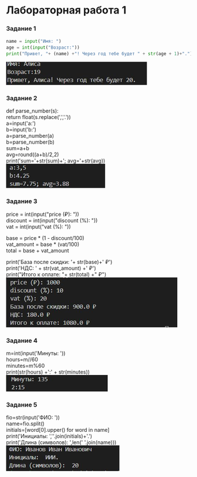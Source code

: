 # Лабораторная работа 1
### Задание 1 
```python
name = input("Имя: ")  
age = int(input("Возраст:"))  
print("Привет, "+ (name) +"! Через год тебе будет " + str(age + 1)+".") 
``` 
![](images/lab01/ex01.jpg)  
### Задание 2
def parse_number(s):  
    return float(s.replace(',','.'))  
a=input('a:')  
b=input('b:')  
a=parse_number(a)  
b=parse_number(b)  
sum=a+b  
avg=round((a+b)/2,2)  
print('sum='+str(sum)+'; avg='+str(avg))  
![](images/lab01/ex02.jpg)  
### Задание 3
price = int(input("price (₽): "))  
discount = int(input("discount (%): "))  
vat = int(input("vat (%): "))  

base = price * (1 - discount/100)  
vat_amount = base * (vat/100)  
total = base + vat_amount  

print('База после скидки: '+ str(base)+' ₽')  
print('НДС: ' + str(vat_amount) +' ₽')  
print("Итого к оплате: "+  str(total) +" ₽")  
![](images/lab01/ex03.jpg)  
### Задание 4
m=int(input('Минуты: '))  
hours=m//60  
minutes=m%60  
print(str(hours) +':' + str(minutes))  
![](images/lab01/ex04.jpg)  
### Задание 5
 fio=str(input('ФИО: '))    
name=fio.split()    
initials=[word[0].upper() for word in name]    
print('Инициалы: ',''.join(initials)+'.')    
print('Длина (символов): ',len(' '.join(name)))    
![](images/lab01/ex05.jpg)      


